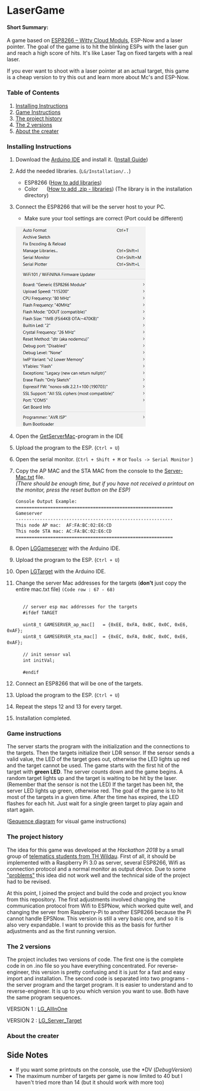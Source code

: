 # LaserGame
#### Short Summary:
A game based on [ESP8266 – Witty Cloud Moduls](https://www.aliexpress.com/item/32597876082.html?scm=1007.22893.149155.0&pvid=b8c0fb1b-281a-4ba6-85a1-98dd68a536b9&onelink_page_from=ITEM_DETAIL&onelink_item_to=32597876082&onelink_publisherid=138687224&onelink_memberseq=0&onelink_duration=0.981192&onelink_status=noneresult&onelink_item_from=32597876082&onelink_subid=NULL&onelink_page_to=ITEM_DETAIL&aff_request_id=9ba6214ea2664d8d8daf087a377c6ab1-1580813465648-05603-mIyvFaQvV&aff_platform=product&cpt=1580813465648&sk=mIyvFaQvV&aff_trace_key=9ba6214ea2664d8d8daf087a377c6ab1-1580813465648-05603-mIyvFaQvV&terminal_id=cba704aee29744eba36caa98b7347143), ESP-Now and a laser pointer. The goal of the game is to hit the blinking ESPs with the laser gun and reach a high score of hits.
It's like Laser Tag on fixed targets with a real laser.

If you ever want to shoot with a laser pointer at an actual target, this game is a cheap version to try this out and learn more about Mc's and ESP-Now.



### Table of Contents

   1. [Installing Instructions](README.md#installing-instructions)
   2. [Game Instructions](README.md#game-instructions)
   3. [The project history](README.md#the-project-history)
   4. [The 2 versions](README.md#the-2-versions)
   5. [About the creater](README.md#about-the-creater)

### Installing Instructions

1. Download the [Arduino IDE](https://www.arduino.cc/en/main/software) and install it. ([Install Guide](https://www.arduino.cc/en/Guide/HomePage))

2. Add the needed libraries. (`LG/Installation/..`) 

   - ESP8266 ([How to add libraries](https://randomnerdtutorials.com/how-to-install-esp8266-board-arduino-ide/))
   - Color   &nbsp; &nbsp; &nbsp;([How to add .zip - libraries](https://www.arduino.cc/en/Guide/Libraries))  (The library is in the installation directory)
   
3. Connect the ESP8266 that will be the server host to your PC.

   - Make sure your tool settings are correct (Port could be different)
   
   ![Settings in Tools](../SecretFiles/Settings%20for%20Tools.png)

4. Open the [GetServerMac](../Installation/GetServerMac)-program in the IDE

5. Upload the program to the ESP. (`Ctrl + U`)

6. Open the serial monitor. (`Ctrl + Shift + M` or `Tools -> Serial Monitor` )

7. Copy the AP MAC and the STA MAC from the console to the [Server-Mac.txt](../Installation/Server-Mac.txt) file. <br/>
   *(There should be enough time, but if you have not received a printout on the monitor, press the reset button on the ESP)*

   ```
   Console Output Example:
   ===========================================================
   Gameserver
   -----------------------------------------------------------
   This node AP mac:  AF:FA:BC:02:E6:CD
   This node STA mac: AC:FA:BC:02:E6:CD
   ===========================================================
   ```
   
  8. Open [LGGameserver](../Game/LGGameserver/LGGameserver.ino) with the Arduino IDE.
  
  9. Upload the program to the ESP. (`Ctrl + U`)
  
 10. Open [LGTarget](../Game/LGTarget/LGTarget.ino) with the Arduino IDE.
 
 11. Change the server Mac addresses for the targets (**don't** just copy the entire mac.txt file) `(Code row : 67 - 68)`
 ```
  
       // server esp mac addresses for the targets
       #ifdef TARGET

       uint8_t GAMESERVER_ap_mac[]   = {0xEE, 0xFA, 0xBC, 0x0C, 0xE6, 0xAF}; 
       uint8_t GAMESERVER_sta_mac[]  = {0xEC, 0xFA, 0xBC, 0x0C, 0xE6, 0xAF};

       // init sensor val
       int initVal;

       #endif
```
    
 12. Connect an ESP8266 that will be one of the targets.
 
 13. Upload the program to the ESP. (`Ctrl + U`)
 
 14. Repeat the steps 12 and 13 for every target.
 
 15. Installation completed.

 ### Game instructions
 
The server starts the program with the initialization and the connections to the targets. Then the targets initialize their LDR sensor. 
If the sensor sends a valid value, the LED of the target goes out, otherwise the LED lights up red and the target cannot be used.
The game starts with the first hit of the target with **green LED**. The server counts down and the game begins.
A random target lights up and the target is waiting to be hit by the laser. (Remember that the sensor is not the LED)
If the target has been hit, the server LED lights up green, otherwise red. The goal of the game is to hit most of the targets in a given time. After the time has expired, the LED flashes for each hit. 
Just wait for a single green target to play again and start again.

([Sequence diagram](LG%20SD%20V2.pdf) for visual game instructions)
 
 ### The project history
 
 The idea for this game was developed at the *Hackathon 2018* by a small group of [telematics students from TH Wildau](https://en.th-wildau.de/index.php?id=23510). First of all, it should be implemented with a Raspberry Pi 3.0 as server, several ESP8266, Wifi as connection protocol and a normal monitor as output device. Due to some ["problems"](https://www.meinehochschulebehindertdaswlan.de/en/) this idea did not work well and the technical side of the project had to be revised.
 
At this point, I joined the project and build the code and project you know from this repository.
The first adjustments involved changing the communication protocol from Wifi to ESPNow, which worked quite well, and changing the server from Raspberry-Pi to another ESP8266 because the Pi cannot handle EPSNow.
This version is still a very basic one, and so it is also very expandable. I want to provide this as the basis for further adjustments and as the first running version.

 
 ### The 2 versions
 
 The project includes two versions of code. The first one is the complete code in on .ino file so you have everything concentrated. 
 For reverse-engineer, this version is pretty confusing and it is just for a fast and easy import and installation.
 The second code is separated into two programs - the server program and the target program. It is easier to understand and to reverse-engineer.
 It is up to you which version you want to use. Both have the same program sequences.
 
 VERSION 1 : [LG_AllInOne](../Game/LG_AllInOne)
 
 VERSION 2 : [LG_Server_Target](../Game/LG_Server_Target)

 ### About the creater
      

## Side Notes
* If you want some printouts on the console, use the \*DV (_DebugVersion_)
* The maximum number of targets per game is now limited to 40 but I haven't tried more than 14 (but it should work with more too) 


